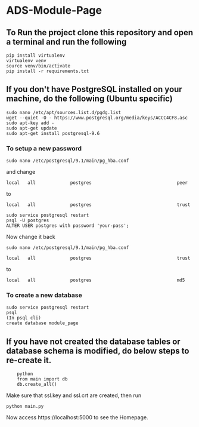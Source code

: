 # ADS-Module-Page

## To Run the project clone this repository and open a terminal and run the following
```
pip install virtualenv
virtualenv venv
source venv/bin/activate
pip install -r requirements.txt
```

## If you don't have PostgreSQL installed on your machine, do the following (Ubuntu specific)
```
sudo nano /etc/apt/sources.list.d/pgdg.list
wget --quiet -O - https://www.postgresql.org/media/keys/ACCC4CF8.asc
sudo apt-key add -
sudo apt-get update
sudo apt-get install postgresql-9.6
```

### To setup a new password

```
sudo nano /etc/postgresql/9.1/main/pg_hba.conf
```
and change
```
local   all             postgres                                peer
```
to
```
local   all             postgres                                trust
```
```
sudo service postgresql restart
psql -U postgres
ALTER USER postgres with password 'your-pass';
```
Now change it back
```
sudo nano /etc/postgresql/9.1/main/pg_hba.conf
```
```
local   all             postgres                                trust
```
to
```
local   all             postgres                                md5
```

### To create a new database
```
sudo service postgresql restart
psql
(In psql cli)
create database module_page
```

## If you have not created the database tables or database schema is modified, do below steps to re-create it. 
```
    python
    from main import db
    db.create_all()
```

Make sure that ssl.key and ssl.crt are created, then run
```
python main.py
```

Now access
https://localhost:5000 
to see the Homepage.
